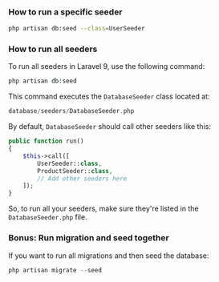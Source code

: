 ### How to run a specific seeder

```sh
php artisan db:seed --class=UserSeeder
```

### How to run all seeders

To run all seeders in Laravel 9, use the following command:

```php
php artisan db:seed
```

This command executes the `DatabaseSeeder` class located at:

```php
database/seeders/DatabaseSeeder.php
```

By default, `DatabaseSeeder` should call other seeders like this:

```php
public function run()
{
    $this->call([
        UserSeeder::class,
        ProductSeeder::class,
        // Add other seeders here
    ]);
}
```

So, to run all your seeders, make sure they're listed in the `DatabaseSeeder.php` file.

### Bonus: Run migration and seed together

If you want to run all migrations and then seed the database:

```php
php artisan migrate --seed
```